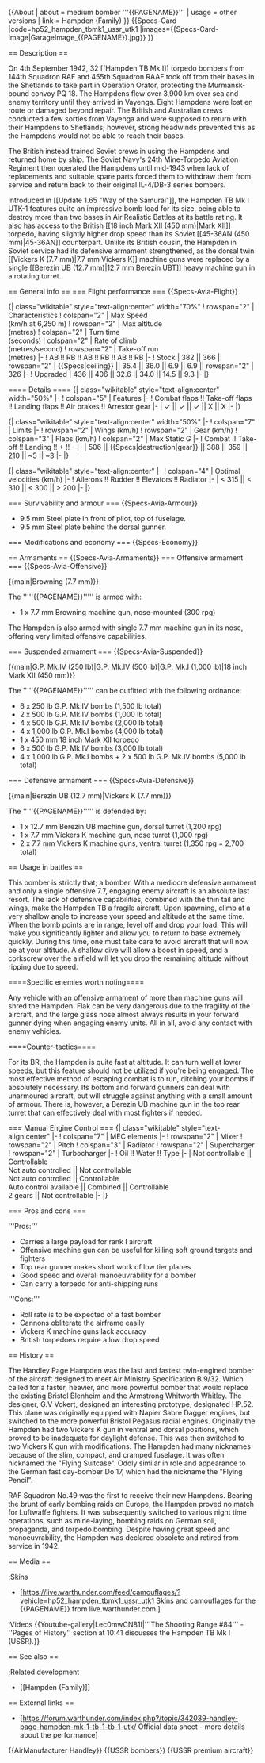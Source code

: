 {{About
| about = medium bomber '''{{PAGENAME}}'''
| usage = other versions
| link = Hampden (Family)
}}
{{Specs-Card
|code=hp52_hampden_tbmk1_ussr_utk1
|images={{Specs-Card-Image|GarageImage_{{PAGENAME}}.jpg}}
}}

== Description ==
<!-- ''In the description, the first part should be about the history of and the creation and combat usage of the aircraft, as well as its key features. In the second part, tell the reader about the aircraft in the game. Insert a screenshot of the vehicle, so that if the novice player does not remember the vehicle by name, he will immediately understand what kind of vehicle the article is talking about.'' -->
On 4th September 1942, 32 [[Hampden TB Mk I]] torpedo bombers from 144th Squadron RAF and 455th Squadron RAAF took off from their bases in the Shetlands to take part in Operation Orator, protecting the Murmansk-bound convoy PQ 18. The Hampdens flew over 3,900 km over sea and enemy territory until they arrived in Vayenga. Eight Hampdens were lost en route or damaged beyond repair. The British and Australian crews conducted a few sorties from Vayenga and were supposed to return with their Hampdens to Shetlands; however, strong headwinds prevented this as the Hampdens would not be able to reach their bases.

The British instead trained Soviet crews in using the Hampdens and returned home by ship. The Soviet Navy's 24th Mine-Torpedo Aviation Regiment then operated the Hampdens until mid-1943 when lack of replacements and suitable spare parts forced them to withdraw them from service and return back to their original IL-4/DB-3 series bombers.

Introduced in [[Update 1.65 "Way of the Samurai"]], the Hampden TB Mk I UTK-1 features quite an impressive bomb load for its size, being able to destroy more than two bases in Air Realistic Battles at its battle rating. It also has access to the British [[18 inch Mark XII (450 mm)|Mark XII]] torpedo, having slightly higher drop speed than its Soviet [[45-36AN (450 mm)|45-36AN]] counterpart. Unlike its British cousin, the Hampden in Soviet service had its defensive armament strengthened, as the dorsal twin [[Vickers K (7.7 mm)|7.7 mm Vickers K]] machine guns were replaced by a single [[Berezin UB (12.7 mm)|12.7 mm Berezin UBT]] heavy machine gun in a rotating turret.

== General info ==
=== Flight performance ===
{{Specs-Avia-Flight}}
<!-- ''Describe how the aircraft behaves in the air. Speed, manoeuvrability, acceleration and allowable loads - these are the most important characteristics of the vehicle.'' -->

{| class="wikitable" style="text-align:center" width="70%"
! rowspan="2" | Characteristics
! colspan="2" | Max Speed<br>(km/h at 6,250 m)
! rowspan="2" | Max altitude<br>(metres)
! colspan="2" | Turn time<br>(seconds)
! colspan="2" | Rate of climb<br>(metres/second)
! rowspan="2" | Take-off run<br>(metres)
|-
! AB !! RB !! AB !! RB !! AB !! RB
|-
! Stock
| 382 || 366 || rowspan="2" | {{Specs|ceiling}} || 35.4 || 36.0 || 6.9 || 6.9 || rowspan="2" | 326
|-
! Upgraded
| 436 || 406 || 32.6 || 34.0 || 14.5 || 9.3
|-
|}

==== Details ====
{| class="wikitable" style="text-align:center" width="50%"
|-
! colspan="5" | Features
|-
! Combat flaps !! Take-off flaps !! Landing flaps !! Air brakes !! Arrestor gear
|-
| ✓ || ✓ || ✓ || X || X     <!-- ✓ -->
|-
|}

{| class="wikitable" style="text-align:center" width="50%"
|-
! colspan="7" | Limits
|-
! rowspan="2" | Wings (km/h)
! rowspan="2" | Gear (km/h)
! colspan="3" | Flaps (km/h)
! colspan="2" | Max Static G
|-
! Combat !! Take-off !! Landing !! + !! -
|-
| 506 <!-- {{Specs|destruction|body}} --> || {{Specs|destruction|gear}} || 388 || 359 || 210 || ~5 || ~3
|-
|}

{| class="wikitable" style="text-align:center"
|-
! colspan="4" | Optimal velocities (km/h)
|-
! Ailerons !! Rudder !! Elevators !! Radiator
|-
| < 315 || < 310 || < 300 || > 200
|-
|}

=== Survivability and armour ===
{{Specs-Avia-Armour}}
<!-- ''Examine the survivability of the aircraft. Note how vulnerable the structure is and how secure the pilot is, whether the fuel tanks are armoured, etc. Describe the armour, if there is any, and also mention the vulnerability of other critical aircraft systems.'' -->

* 9.5 mm Steel plate in front of pilot, top of fuselage.
* 9.5 mm Steel plate behind the dorsal gunner.

=== Modifications and economy ===
{{Specs-Economy}}

== Armaments ==
{{Specs-Avia-Armaments}}
=== Offensive armament ===
{{Specs-Avia-Offensive}}
<!-- ''Describe the offensive armament of the aircraft, if any. Describe how effective the cannons and machine guns are in a battle, and also what belts or drums are better to use. If there is no offensive weaponry, delete this subsection.'' -->
{{main|Browning (7.7 mm)}}

The '''''{{PAGENAME}}''''' is armed with:

* 1 x 7.7 mm Browning machine gun, nose-mounted (300 rpg)

The Hampden is also armed with single 7.7 mm machine gun in its nose, offering very limited offensive capabilities.

=== Suspended armament ===
{{Specs-Avia-Suspended}}
<!-- ''Describe the aircraft's suspended armament: additional cannons under the wings, bombs, rockets and torpedoes. This section is especially important for bombers and attackers. If there is no suspended weaponry remove this subsection.'' -->
{{main|G.P. Mk.IV (250 lb)|G.P. Mk.IV (500 lb)|G.P. Mk.I (1,000 lb)|18 inch Mark XII (450 mm)}}

The '''''{{PAGENAME}}''''' can be outfitted with the following ordnance:

* 6 x 250 lb G.P. Mk.IV bombs (1,500 lb total)
* 2 x 500 lb G.P. Mk.IV bombs (1,000 lb total)
* 4 x 500 lb G.P. Mk.IV bombs (2,000 lb total)
* 4 x 1,000 lb G.P. Mk.I bombs (4,000 lb total)
* 1 x 450 mm 18 inch Mark XII torpedo
* 6 x 500 lb G.P. Mk.IV bombs (3,000 lb total)
* 4 x 1,000 lb G.P. Mk.I bombs + 2 x 500 lb G.P. Mk.IV bombs (5,000 lb total)

=== Defensive armament ===
{{Specs-Avia-Defensive}}
<!-- ''Defensive armament with turret machine guns or cannons, crewed by gunners. Examine the number of gunners and what belts or drums are better to use. If defensive weaponry is not available, remove this subsection.'' -->
{{main|Berezin UB (12.7 mm)|Vickers K (7.7 mm)}}

The '''''{{PAGENAME}}''''' is defended by:

* 1 x 12.7 mm Berezin UB machine gun, dorsal turret (1,200 rpg)
* 1 x 7.7 mm Vickers K machine gun, nose turret (1,000 rpg)
* 2 x 7.7 mm Vickers K machine guns, ventral turret (1,350 rpg = 2,700 total)

== Usage in battles ==
<!-- ''Describe the tactics of playing in the aircraft, the features of using aircraft in a team and advice on tactics. Refrain from creating a "guide" - do not impose a single point of view, but instead, give the reader food for thought. Examine the most dangerous enemies and give recommendations on fighting them. If necessary, note the specifics of the game in different modes (AB, RB, SB).'' -->
This bomber is strictly that; a bomber. With a mediocre defensive armament and only a single offensive 7.7, engaging enemy aircraft is an absolute last resort. The lack of defensive capabilities, combined with the thin tail and wings, make the Hampden TB a fragile aircraft. Upon spawning, climb at a very shallow angle to increase your speed and altitude at the same time. When the bomb points are in range, level off and drop your load. This will make you significantly lighter and allow you to return to base extremely quickly. During this time, one must take care to avoid aircraft that will now be at your altitude. A shallow dive will allow a boost in speed, and a corkscrew over the airfield will let you drop the remaining altitude without ripping due to speed.

====Specific enemies worth noting====
<!--Some concerning vehicles to worry about if playing this plane. (i.e. Japanese fighters will out turn you)-->

Any vehicle with an offensive armament of more than machine guns will shred the Hampden. Flak can be very dangerous due to the fragility of the aircraft, and the large glass nose almost always results in your forward gunner dying when engaging enemy units. All in all, avoid any contact with enemy vehicles.

====Counter-tactics====
<!--What to expect, if it would be in command of the enemy and how to counter it. (i.e. They will most likely BnZ, etc.)-->
For its BR, the Hampden is quite fast at altitude. It can turn well at lower speeds, but this feature should not be utilized if you're being engaged. The most effective method of escaping combat is to run, ditching your bombs if absolutely necessary. Its bottom and forward gunners can deal with unarmoured aircraft, but will struggle against anything with a small amount of armour. There is, however, a Berezin UB machine gun in the top rear turret that can effectively deal with most fighters if needed.

=== Manual Engine Control ===
{| class="wikitable" style="text-align:center"
|-
! colspan="7" | MEC elements
|-
! rowspan="2" | Mixer
! rowspan="2" | Pitch
! colspan="3" | Radiator
! rowspan="2" | Supercharger
! rowspan="2" | Turbocharger
|-
! Oil !! Water !! Type
|-
| Not controllable || Controllable<br>Not auto controlled || Not controllable<br>Not auto controlled || Controllable<br>Auto control available || Combined || Controllable<br>2 gears || Not controllable
|-
|}

=== Pros and cons ===
<!-- ''Summarise and briefly evaluate the vehicle in terms of its characteristics and combat effectiveness. Mark its pros and cons in the bulleted list. Try not to use more than 6 points for each of the characteristics. Avoid using categorical definitions such as "bad", "good" and the like - use substitutions with softer forms such as "inadequate" and "effective".'' -->

'''Pros:'''

* Carries a large payload for rank I aircraft
* Offensive machine gun can be useful for killing soft ground targets and fighters
* Top rear gunner makes short work of low tier planes
* Good speed and overall manoeuvrability for a bomber
* Can carry a torpedo for anti-shipping runs

'''Cons:'''

* Roll rate is to be expected of a fast bomber
* Cannons obliterate the airframe easily
* Vickers K machine guns lack accuracy
* British torpedoes require a low drop speed

== History ==
<!-- ''Describe the history of the creation and combat usage of the aircraft in more detail than in the introduction. If the historical reference turns out to be too long, take it to a separate article, taking a link to the article about the vehicle and adding a block "/History" (example: <nowiki>https://wiki.warthunder.com/(Vehicle-name)/History</nowiki>) and add a link to it here using the <code>main</code> template. Be sure to reference text and sources by using <code><nowiki><ref></ref></nowiki></code>, as well as adding them at the end of the article with <code><nowiki><references /></nowiki></code>. This section may also include the vehicle's dev blog entry (if applicable) and the in-game encyclopedia description (under <code><nowiki>=== In-game description ===</nowiki></code>, also if applicable).'' -->
The Handley Page Hampden was the last and fastest twin-engined bomber of the aircraft designed to meet Air Ministry Specification B.9/32. Which called for a faster, heavier, and more powerful bomber that would replace the existing Bristol Blenheim and the Armstrong Whitworth Whitley. The designer, G.V Vokert, designed an interesting prototype, designated HP.52. This plane was originally equipped with Napier Sabre Dagger engines, but switched to the more powerful Bristol Pegasus radial engines. Originally the Hampden had two Vickers K gun in ventral and dorsal positions, which proved to be inadequate for daylight defense. This was then switched to two Vickers K gun with modifications. The Hampden had many nicknames because of the slim, compact, and cramped fuselage. It was often nicknamed the "Flying Suitcase". Oddly similar in role and appearance to the German fast day-bomber Do 17, which had the nickname the "Flying Pencil".

RAF Squadron No.49 was the first to receive their new Hampdens. Bearing the brunt of early bombing raids on Europe, the Hampden proved no match for Luftwaffe fighters. It was subsequently switched to various night time operations, such as mine-laying, bombing raids on German soil, propaganda, and torpedo bombing. Despite having great speed and manoeuvrability, the Hampden was declared obsolete and retired from service in 1942.

== Media ==
<!-- ''Excellent additions to the article would be video guides, screenshots from the game, and photos.'' -->

;Skins

* [https://live.warthunder.com/feed/camouflages/?vehicle=hp52_hampden_tbmk1_ussr_utk1 Skins and camouflages for the {{PAGENAME}} from live.warthunder.com.]

;Videos
{{Youtube-gallery|Lec0mwCN81I|'''The Shooting Range #84''' - ''Pages of History'' section at 10:41 discusses the Hampden TB Mk I (USSR).}}

== See also ==
<!-- ''Links to the articles on the War Thunder Wiki that you think will be useful for the reader, for example:''
* ''reference to the series of the aircraft;''
* ''links to approximate analogues of other nations and research trees.'' -->

;Related development
* [[Hampden (Family)]]

== External links ==
<!-- ''Paste links to sources and external resources, such as:''
* ''topic on the official game forum;''
* ''other literature.'' -->

* [https://forum.warthunder.com/index.php?/topic/342039-handley-page-hampden-mk-1-tb-1-tb-1-utk/ Official data sheet - more details about the performance]

{{AirManufacturer Handley}}
{{USSR bombers}}
{{USSR premium aircraft}}